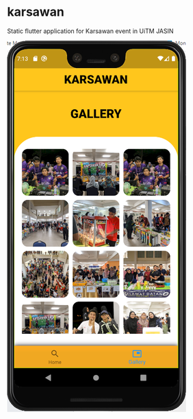 # karsawan
Static flutter application for Karsawan event in UiTM JASIN

![Image of Karsawan Static Application](https://github.com/Firzan97/Karsawan-flutter/blob/master/2.PNG)
